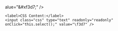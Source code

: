 alue="&amp;#xf3d7;" />

    <label>CSS Content:</label>
    <input class="css" type="text" readonly="readonly" onClick="this.select();" value="\f3d7" />
  </div>
</div>
<div class="icon-row">
  <div class="preview-icon"><span class="step size-12">
      <i class="icon ion-ios-arrow-up"></i>
    </span><span class="step size-14">
      <i class="icon ion-ios-arrow-up"></i>
    </span><span class="step size-16">
      <i class="icon ion-ios-arrow-up"></i>
    </span><span class="step size-18">
      <i class="icon ion-ios-arrow-up"></i>
    </span><span class="step size-21">
      <i class="icon ion-ios-arrow-up"></i>
    </span><span class="step size-24">
      <i class="icon ion-i